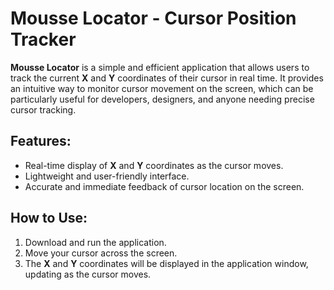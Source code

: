 # Mousse Locator - Cursor Position Tracker

**Mousse Locator** is a simple and efficient application that allows users to track the current **X** and **Y** coordinates of their cursor in real time. It provides an intuitive way to monitor cursor movement on the screen, which can be particularly useful for developers, designers, and anyone needing precise cursor tracking.

## Features:
- Real-time display of **X** and **Y** coordinates as the cursor moves.
- Lightweight and user-friendly interface.
- Accurate and immediate feedback of cursor location on the screen.

## How to Use:
1. Download and run the application.
2. Move your cursor across the screen.
3. The **X** and **Y** coordinates will be displayed in the application window, updating as the cursor moves.
